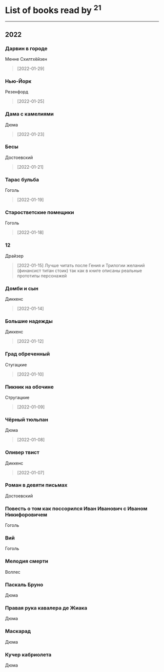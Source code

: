 # List of books read by [](https://plus.google.com/u/0/118248226132797004598/)<sup>21</sup>
---

## 2022

### Дарвин в городе
Менне Схилтхёйзен
> [2022-01-29] 


### Нью-Йорк
Резенфорд
> [2022-01-25] 


### Дама с камелиями
Дюма
> [2022-01-23] 


### Бесы
Достоевский
> [2022-01-21] 


### Тарас бульба
Гоголь
> [2022-01-19] 


### Старостветские помещики
Гоголь
> [2022-01-18] 


### 12
Драйзер
> [2022-01-15] Лучше читать после Гения и Трилогии желаний (финансист титан стоик) так как в книге описаны реальные прототипы персонажей


### Домби и сын
Диккенс
> [2022-01-14] 


### Большие надежды
Диккенс
> [2022-01-12] 


### Град обреченный
Стугацкие
> [2022-01-10] 


### Пикник на обочине
Стругацкие
> [2022-01-09] 


### Чёрный тюльпан
Дюма
> [2022-01-08] 


### Оливер твист
Диккенс
> [2022-01-07] 


### Роман в девяти письмах
Достоевский


### Повесть о том как поссорился Иван Иванович с Иваном Никифоровичем
Гоголь


### Вий
Гоголь


### Мелодия смерти
Воллес


### Паскаль Бруно
Дюма


### Правая рука кавалера де Жиака
Дюма


### Маскарад
Дюма


### Кучер кабриолета
Дюма



